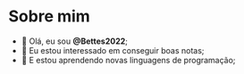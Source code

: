 # Sobre mim

- 👋 Olá, eu sou **@Bettes2022**;
- 👀 Eu estou interessado em conseguir boas notas;
- 🌱 E estou aprendendo novas linguagens de programação;

<!---
Bettes2022/Bettes2022 is a ✨ special ✨ repository because its `README.md` (this file) appears on your GitHub profile.
You can click the Preview link to take a look at your changes.
--->
